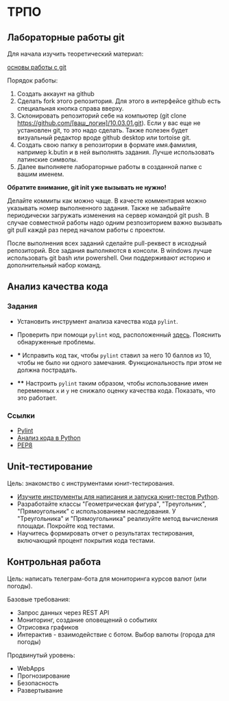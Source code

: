 # ТРПО

## Лабораторные работы git

Для начала изучить теоретический материал:

[основы работы с git](https://proglib.io/p/git-for-half-an-hour)

Порядок работы:

1. Создать аккаунт на github
2. Сделать fork этого репозитория. Для этого в интерфейсе github есть специальная кнопка справа вверху.
3. Склонировать репозиторий себе на компьютер (git clone https://github.com/[ваш_логин]/10.03.01.git). Если у вас еще не установлен git, то это надо сделать. Также полезен будет визуальный редактор вроде github desktop или tortoise git.
5. Создать свою папку в репозитории в формате имя.фамилия, например k.butin и в ней выполнять задания. Лучше использовать латинские символы.
6. Далее выполняете лабораторные работы в созданной папке с вашим именем.
   
**Обратите внимание, git init уже вызывать не нужно!**

Делайте коммиты как можно чаще. В качесте комментария можно указывать номер выполненного задания. Также не забывайте периодически загружать изменения на сервер командой git push. В случае совместной работы надо одним резпозиторием важно вызывать git pull каждй раз перед началом работы с проектом.

После выполнения всех заданий сделайте pull-реквест в исходный репозиторий.
Все задания выполняются в консоли. В windows лучше использовать git bash или powershell. Они поддерживают историю и дополнительный набор команд.

## Анализ качества кода

### Задания

* Установить инструмент анализа качества кода `pylint`.

* Проверить при помощи `pylint` код, расположенный
  [здесь](./dirty.py). Пояснить обнаруженные проблемы.

* **\*** Исправить код так, чтобы `pylint` ставил за него 10 баллов из
  10, чтобы не было ни одного замечания. Функциональность при этом не
  должна пострадать.

* **\*\*** Настроить `pylint` таким образом, чтобы использование имен
  переменных `x` и `y` не снижало оценку качества кода. Показать, что
  это работает.

### Ссылки

* [Pylint](https://www.pylint.org/)
* [Анализ кода в Python](https://python-scripts.com/code-analysis)
* [PEP8](https://pythonworld.ru/osnovy/pep-8-rukovodstvo-po-napisaniyu-koda-na-python.html)


## Unit-тестирование

Цель: знакомство с инструментами юнит-тестирования.

* [Изучите инструменты для написания и запуска юнит-тестов Python](https://habr.com/ru/companies/otus/articles/481806/).
* Разработайте классы "Геометрическая фигура", "Треугольник", "Прямоугольник" с использованием наследования. У "Треугольника" и "Прямоугольника" реализуйте метод вычисления площади. Покройте код тестами.
* Научитесь формировать отчет о результатах тестирования, включающий процент покрытия кода тестами.

## Контрольная работа

Цель: написать телеграм-бота для мониторинга курсов валют (или погоды).

Базовые требования:

* Запрос данных через REST API
* Мониторинг, создание оповещений о событиях
* Отрисовка графиков
* Интерактив - взаимодействие с ботом. Выбор валюты (города для погоды)

Продвинутый уровень:

* WebApps
* Прогнозирование
* Безопасность
* Развертывание
